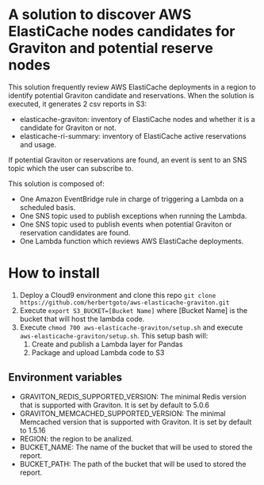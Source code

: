 # A solution to discover AWS ElastiCache nodes candidates for Graviton and potential reserve nodes

This solution frequently review AWS ElastiCache deployments in a region to identify potential Graviton candidate and reservations. When the solution is executed, it generates 2 csv reports in S3:

- elasticache-graviton: inventory of ElastiCache nodes and whether it is a candidate for Graviton or not. 
- elasticache-ri-summary: inventory of ElastiCache active reservations and usage. 

If potential Graviton or reservations are found, an event is sent to an SNS topic which the user can subscribe to.

This solution is composed of:
- One Amazon EventBridge rule in charge of triggering a Lambda on a scheduled basis.
- One SNS topic used to publish exceptions when running the Lambda. 
- One SNS topic used to publish events when potential Graviton or reservation candidates are found. 
- One Lambda function which reviews AWS ElastiCache deployments. 

# How to install

1. Deploy a Cloud9 environment and clone this repo `git clone https://github.com/herbertgoto/aws-elasticache-graviton.git`
2. Execute `export S3_BUCKET=[Bucket Name]` where [Bucket Name] is the bucket that will host the lambda code. 
3. Execute `chmod 700 aws-elasticache-graviton/setup.sh` and execute `aws-elasticache-graviton/setup.sh`. This setup bash will:
    1. Create and publish a Lambda layer for Pandas
    2. Package and upload Lambda code to S3

## Environment variables

- GRAVITON_REDIS_SUPPORTED_VERSION: The minimal Redis version that is supported with Graviton. It is set by default to 5.0.6
- GRAVITON_MEMCACHED_SUPPORTED_VERSION: The minimal Memcached version that is supported with Graviton. It is set by default to 1.5.16
- REGION: the region to be analized.
- BUCKET_NAME: The name of the bucket that will be used to stored the report. 
- BUCKET_PATH: The path of the bucket that will be used to stored the report. 